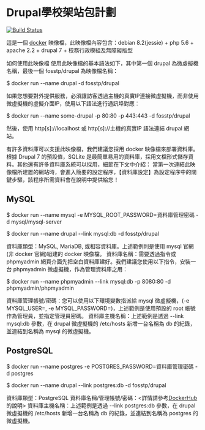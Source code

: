 # Drupal學校架站包計劃

[![Build Status](https://travis-ci.org/scrazy77/drupal4school.svg?branch=master)](https://travis-ci.org/scrazy77/drupal4school)

這是一個 [docker](https://www.docker.com/) 映像檔，此映像檔內容包含：debian 8.2(jessie) + php 5.6 + apache 2.2 + drupal 7 + 校務行政模組及無障礙版型

如何使用此映像檔
使用此映像檔的基本語法如下，其中第一個 drupal 為微虛擬機名稱，最後一個 fosstp/drupal 為映像檔名稱：

$ docker run --name drupal -d fosstp/drupal

如果您想要對外提供服務，必須讓訪客透過主機的真實IP連接微虛擬機，而非使用微虛擬機的虛擬介面IP，使用以下語法進行通訊埠對應：

$ docker run --name some-drupal -p 80:80 -p 443:443 -d fosstp/drupal

然後，使用 http[s]://localhost 或 http[s]://主機的真實IP 語法連結 drupal 網站。

有許多資料庫可以支援此映像檔，我們建議您採用 docker 映像檔來部署資料庫。根據 Drupal 7 的預設值，SQLite 是最簡單易用的資料庫，採用文檔形式儲存資料。其他還有許多資料庫系統可以採用，細節在下文中介紹：
當第一次連結此映像檔所建置的網站時，會進入簡要的設定程序，【資料庫設定】為設定程序中的關鍵步驟，該程序所需資料會在說明中提供給您！

## MySQL
$ docker run --name mysql -e MYSQL_ROOT_PASSWORD=資料庫管理密碼 -d mysql/mysql-server

$ docker run --name drupal --link mysql:db -d fosstp/drupal

資料庫類型：MySQL, MariaDB, 或相容資料庫。上述範例則是使用 mysql 官網(非 docker 官網)組建的 docker 映像檔。
資料庫名稱：需要透過指令或 phpmyadmin 網頁介面先把空白資料庫建好。我們建議您使用以下指令，安裝一台 phpmyadmin 微虛擬機，作為管理資料庫之用：

$ docker run --name phpmyadmin --link mysql:db -p 8080:80 -d phpmyadmin/phpmyadmin

資料庫管理帳號/密碼：您可以使用以下環境變數指派給 mysql 微虛擬機，(-e MYSQL_USER=, -e MYSQL_PASSWORD=)，上述範例是使用預設的 root 帳號作為管理員，並指定管理員密碼。
資料庫主機名稱：上述範例是透過 --link mysql:db 參數，在 drupal 微虛擬機的 /etc/hosts 新增一台名稱為 db 的紀錄，並連結到名稱為 mysql 的微虛擬機。

## PostgreSQL

$ docker run --name postgres -e POSTGRES_PASSWORD=資料庫管理密碼 -d postgres

$ docker run --name drupal --link postgres:db -d fosstp/drupal

資料庫類型：PostgreSQL
資料庫名稱/管理帳號/密碼：<詳情請參考[DockerHub](https://hub.docker.com/_/postgres/)的說明>
資料庫主機名稱：上述範例是透過 --link postgres:db 參數，在 drupal 微虛擬機的 /etc/hosts 新增一台名稱為 db 的紀錄，並連結到名稱為 postgres 的微虛擬機。
